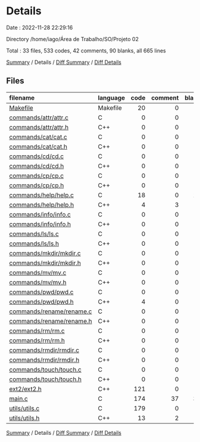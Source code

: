 # Details

Date : 2022-11-28 22:29:16

Directory /home/iago/Área de Trabalho/SO/Projeto 02

Total : 33 files,  533 codes, 42 comments, 90 blanks, all 665 lines

[Summary](results.md) / Details / [Diff Summary](diff.md) / [Diff Details](diff-details.md)

## Files
| filename | language | code | comment | blank | total |
| :--- | :--- | ---: | ---: | ---: | ---: |
| [Makefile](/Makefile) | Makefile | 20 | 0 | 1 | 21 |
| [commands/attr/attr.c](/commands/attr/attr.c) | C | 0 | 0 | 1 | 1 |
| [commands/attr/attr.h](/commands/attr/attr.h) | C++ | 0 | 0 | 1 | 1 |
| [commands/cat/cat.c](/commands/cat/cat.c) | C | 0 | 0 | 1 | 1 |
| [commands/cat/cat.h](/commands/cat/cat.h) | C++ | 0 | 0 | 1 | 1 |
| [commands/cd/cd.c](/commands/cd/cd.c) | C | 0 | 0 | 1 | 1 |
| [commands/cd/cd.h](/commands/cd/cd.h) | C++ | 0 | 0 | 1 | 1 |
| [commands/cp/cp.c](/commands/cp/cp.c) | C | 0 | 0 | 1 | 1 |
| [commands/cp/cp.h](/commands/cp/cp.h) | C++ | 0 | 0 | 1 | 1 |
| [commands/help/help.c](/commands/help/help.c) | C | 18 | 0 | 15 | 33 |
| [commands/help/help.h](/commands/help/help.h) | C++ | 4 | 3 | 2 | 9 |
| [commands/info/info.c](/commands/info/info.c) | C | 0 | 0 | 1 | 1 |
| [commands/info/info.h](/commands/info/info.h) | C++ | 0 | 0 | 1 | 1 |
| [commands/ls/ls.c](/commands/ls/ls.c) | C | 0 | 0 | 1 | 1 |
| [commands/ls/ls.h](/commands/ls/ls.h) | C++ | 0 | 0 | 1 | 1 |
| [commands/mkdir/mkdir.c](/commands/mkdir/mkdir.c) | C | 0 | 0 | 1 | 1 |
| [commands/mkdir/mkdir.h](/commands/mkdir/mkdir.h) | C++ | 0 | 0 | 1 | 1 |
| [commands/mv/mv.c](/commands/mv/mv.c) | C | 0 | 0 | 1 | 1 |
| [commands/mv/mv.h](/commands/mv/mv.h) | C++ | 0 | 0 | 1 | 1 |
| [commands/pwd/pwd.c](/commands/pwd/pwd.c) | C | 0 | 0 | 1 | 1 |
| [commands/pwd/pwd.h](/commands/pwd/pwd.h) | C++ | 4 | 0 | 1 | 5 |
| [commands/rename/rename.c](/commands/rename/rename.c) | C | 0 | 0 | 1 | 1 |
| [commands/rename/rename.h](/commands/rename/rename.h) | C++ | 0 | 0 | 1 | 1 |
| [commands/rm/rm.c](/commands/rm/rm.c) | C | 0 | 0 | 1 | 1 |
| [commands/rm/rm.h](/commands/rm/rm.h) | C++ | 0 | 0 | 1 | 1 |
| [commands/rmdir/rmdir.c](/commands/rmdir/rmdir.c) | C | 0 | 0 | 1 | 1 |
| [commands/rmdir/rmdir.h](/commands/rmdir/rmdir.h) | C++ | 0 | 0 | 1 | 1 |
| [commands/touch/touch.c](/commands/touch/touch.c) | C | 0 | 0 | 1 | 1 |
| [commands/touch/touch.h](/commands/touch/touch.h) | C++ | 0 | 0 | 1 | 1 |
| [ext2/ext2.h](/ext2/ext2.h) | C++ | 121 | 0 | 5 | 126 |
| [main.c](/main.c) | C | 174 | 37 | 32 | 243 |
| [utils/utils.c](/utils/utils.c) | C | 179 | 0 | 4 | 183 |
| [utils/utils.h](/utils/utils.h) | C++ | 13 | 2 | 5 | 20 |

[Summary](results.md) / Details / [Diff Summary](diff.md) / [Diff Details](diff-details.md)
